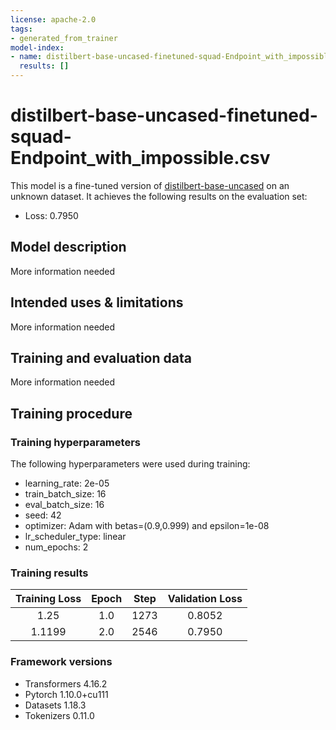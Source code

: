 ```yaml
---
license: apache-2.0
tags:
- generated_from_trainer
model-index:
- name: distilbert-base-uncased-finetuned-squad-Endpoint_with_impossible.csv
  results: []
---
```


<!-- This model card has been generated automatically according to the information the Trainer had access to. You
should probably proofread and complete it, then remove this comment. -->

# distilbert-base-uncased-finetuned-squad-Endpoint_with_impossible.csv

This model is a fine-tuned version of [distilbert-base-uncased](https://huggingface.co/distilbert-base-uncased) on an unknown dataset.
It achieves the following results on the evaluation set:
- Loss: 0.7950

## Model description

More information needed

## Intended uses & limitations

More information needed

## Training and evaluation data

More information needed

## Training procedure

### Training hyperparameters

The following hyperparameters were used during training:
- learning_rate: 2e-05
- train_batch_size: 16
- eval_batch_size: 16
- seed: 42
- optimizer: Adam with betas=(0.9,0.999) and epsilon=1e-08
- lr_scheduler_type: linear
- num_epochs: 2

### Training results

| Training Loss | Epoch | Step | Validation Loss |
|:-------------:|:-----:|:----:|:---------------:|
| 1.25          | 1.0   | 1273 | 0.8052          |
| 1.1199        | 2.0   | 2546 | 0.7950          |


### Framework versions

- Transformers 4.16.2
- Pytorch 1.10.0+cu111
- Datasets 1.18.3
- Tokenizers 0.11.0
